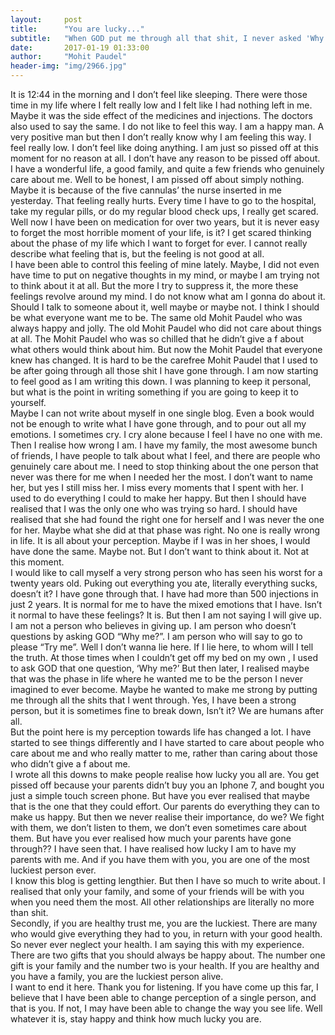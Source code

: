 ```yaml
---
layout:     post
title:      "You are lucky..."
subtitle:   "When GOD put me through all that shit, I never asked 'Why me?' What I always said was, 'Try me'."
date:       2017-01-19 01:33:00
author:     "Mohit Paudel"
header-img: "img/2966.jpg"
---
```


<p>It is 12:44 in the morning and I don’t feel like sleeping. There were those time in my life where I felt really low and I felt like I had nothing left in me. Maybe it was the side effect of the medicines and injections. The doctors also used to say the same. I do not like to feel this way. I am a happy man. A very positive man but then I don’t really know why I am feeling this way. I feel really low. I don’t feel like doing anything. I am just so pissed off at this moment for no reason at all. I don’t have any reason to be pissed off about.
<br> I have a wonderful life, a good family, and quite a few friends who genuinely care about me. Well to be honest, I am pissed off about simply nothing. Maybe it is because of the five cannulas’ the nurse inserted in me yesterday. That feeling really hurts. Every time I have to go to the hospital, take my regular pills, or do my regular blood check ups, I really get scared. Well now I have been on medication for over two years, but it is never easy to forget the most horrible moment of your life, is it?  I get scared thinking about the phase of my life which I want to forget for ever. I cannot really describe what feeling that is, but the feeling is not good at all.<br>I have been able to control this feeling of mine lately. Maybe, I did not even have time to put on negative thoughts in my mind,  or maybe I am trying not to think about it at all. But the more I try to suppress it, the more these feelings revolve around my mind. I do not know what am I gonna do about it. Should I talk to someone about it, well maybe or maybe not. I think I should be what everyone want me to be. The same old Mohit Paudel who was always happy and jolly. The old Mohit Paudel who did not care about things at all. The Mohit Paudel who was so chilled that he didn’t give a f about what others would think about him. But now the Mohit Paudel that everyone knew has changed. It is hard to be the carefree Mohit Paudel that I used to be after going through all those shit I have gone through. I am now starting to feel good as I am writing this down. I was planning to keep it personal, but what is the point in writing something if you are going to keep it to yourself. 
<br>Maybe I can not write about myself in one single blog. Even a book would not be enough to write what I have gone through, and to pour out all my emotions. I sometimes cry. I cry alone because I feel I have no one with me. Then I realise how wrong I am. I have my family, the most awesome bunch of friends, I have people to talk about what I feel, and there are people who genuinely care about me. I need to stop thinking about the one person that never was there for me when I needed her the most. I don’t want to name her, but yes I still miss her. I miss every moments that I spent with her. I used to do everything I could to make her happy. But then I should have realised that I was the only one who was trying so hard. I should have realised that she had found the right one for herself and I was never the one for her. Maybe what she did at that phase was right. No one is really wrong in life. It is all about your perception. Maybe if I was in her shoes, I would have done the same. Maybe not. But I don’t want to think about it. Not at this moment.<br>I would like to call myself a very strong person who has seen his worst for a twenty years old. Puking out everything you ate, literally everything sucks, doesn’t it? I have gone through that. I have had more than 500 injections in just 2 years. It is normal for me to have the mixed emotions that I have. Isn’t it normal to have these feelings? It is. But then I am not saying I will give up. I am not a person who believes in giving up. I am person who doesn’t questions by asking GOD “Why me?”. I am person who will say to go to please “Try me”. Well I don’t wanna lie here. If I lie here, to whom will I tell the truth. At those times when I couldn’t get off my bed on my own , I used to ask GOD that one question, ‘Why me?’ But then later, I realised maybe that was the phase in life where he wanted me to be the person I never imagined to ever become. Maybe he wanted to make me strong by putting me through all the shits that I went through. Yes, I have been a strong person, but it is sometimes fine to break down, Isn’t it? We are humans after all. 
<br>But the point here is my perception towards life has changed a lot. I have started to see things differently and I have started to care about people who care about me and who really matter to me, rather than caring about those who didn’t give a f about me.
<br>I wrote all this downs to make people realise how lucky you all are. You get pissed off because your parents didn’t buy you an Iphone 7, and bought you just a simple touch screen phone. But have you ever realised that maybe that is the one that they could effort. Our parents do everything they can to make us happy. But then we never realise their importance, do we? We fight with them, we don’t listen to them, we don’t even sometimes care about them. But have you ever realised how much your parents have gone through?? I have seen that. I have realised how lucky I am to have my parents with me. And if you have them with you, you are one of the most luckiest person ever. 
<br>I know this blog is getting lengthier. But then I have so much to write about. I realised that only your family, and some of your friends will be with you when you need them the most. All other relationships are literally no more than shit. 
<br>Secondly, if you are healthy trust me, you are the luckiest. There are many who would give everything they had to you, in return with your good health. So never ever neglect your health. I am saying this with my experience. There are two gifts that you should always be happy about. The number one gift is your family and the number two is your health. If you are healthy and you have a family, you are the luckiest person alive.
<br>I want to end it here. Thank you for listening. If you have come up this far, I believe that I have been able to change perception of a single person, and that is you. If not, I may have been able to change the way you see life. Well whatever it is, stay happy and think how much lucky you are.
 <br></p>
